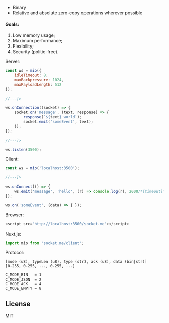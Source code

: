 * Binary
* Relative and absolute zero-copy operations wherever possible


#### Goals:
1. Low memory usage;
2. Maximum performance;
3. Flexibility;
4. Security (politic-free).


Server:
```javascript
const ws = mio({
    idleTimeout: 8,
    maxBackpressure: 1024,
    maxPayloadLength: 512
});

//---]>

ws.onConnection((socket) => {
    socket.on('message', (text, response) => {
        response(`${text} world`);
        socket.emit('someEvent', text);
    });
});

//---]>

ws.listen(3500);
```

Client:
```javascript
const ws = mio('localhost:3500');

//---]>

ws.onConnect(() => {
    ws.emit('message', 'hello', (r) => console.log(r), 2000/*[timeout]*/);
});

ws.on('someEvent', (data) => { });
```


Browser:
```javascript
<script src="http://localhost:3500/socket.me"></script>
```


Nuxt.js:
```javascript
import mio from 'socket.me/client';
```


Protocol:
```
[mode (u8), typeLen (u8), type (str), ack (u8), data (bin|str)]
[0-255, 0-255, ..., 0-255, ...]

C_MODE_BIN   = 1
C_MODE_JSON  = 2
C_MODE_ACK   = 4
C_MODE_EMPTY = 8
```


## License

MIT
